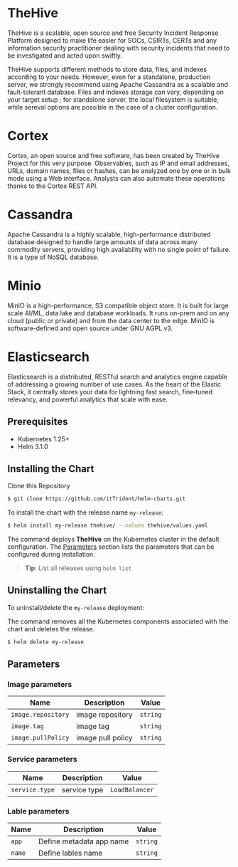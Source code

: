 # TheHive
TheHive is a scalable, open source and free Security Incident Response Platform designed to make life easier for SOCs, CSIRTs, CERTs and any information security practitioner dealing with security incidents that need to be investigated and acted upon swiftly.

TheHive supports different methods to store data, files, and indexes according to your needs. However, even for a standalone, production server, we strongly recommend using Apache Cassandra as a scalable and fault-tolerant database. Files and indexes storage can vary, depending on your target setup ; for standalone server, the local filesystem is suitable, while sereval options are possible in the case of a cluster configuration.

# Cortex
Cortex, an open source and free software, has been created by TheHive Project for this very purpose. Observables, such as IP and email addresses, URLs, domain names, files or hashes, can be analyzed one by one or in bulk mode using a Web interface. Analysts can also automate these operations thanks to the Cortex REST API. 

# Cassandra
Apache Cassandra is a highly scalable, high-performance distributed database designed to handle large amounts of data across many commodity servers, providing high availability with no single point of failure. It is a type of NoSQL database.

# Minio
MinIO is a high-performance, S3 compatible object store. It is built for
large scale AI/ML, data lake and database workloads. It runs on-prem and
on any cloud (public or private) and from the data center to the edge. MinIO
is software-defined and open source under GNU AGPL v3.

# Elasticsearch
Elasticsearch is a distributed, RESTful search and analytics engine capable of addressing a growing number of use cases. As the heart of the Elastic Stack, it centrally stores your data for lightning fast search, fine‑tuned relevancy, and powerful analytics that scale with ease.


## Prerequisites    
- Kubernetes 1.25+     
- Helm 3.1.0      
   

## Installing the Chart      
Clone this Repository       
```bash     
$ git clone https://github.com/itTrident/helm-charts.git      
```      


To install the chart with the release name `my-release`:      
```bash    
$ helm install my-release thehive/ --values thehive/values.yaml      
```      
The command deploys **TheHive** on the Kubernetes cluster in the default configuration. The [Parameters](#parameters) section lists the parameters that can be configured during installation.      

> **Tip**: List all releases using `helm list`       

## Uninstalling the Chart    

To uninstall/delete the `my-release` deployment:      

The command removes all the Kubernetes components associated with the chart and deletes the release.      

```bash     
$ helm delete my-release      
```      
## Parameters       

### Image parameters     
| Name | Description | Value |      
| --| -- | -- |      
| `image.repository` |  image repository | `string` |       
| `image.tag` |  image tag  | `string` |        
| `image.pullPolicy` |  image pull policy | `string` |       
  

### Service parameters
| Name | Description | Value |     
| --| -- | -- |     
| `service.type` | service type | `LoadBalancer`|     


### Lable parameters              

| Name | Description | Value |     
| --| -- | -- |    
| `app` | Define metadata app name | `string` |      
| `name` | Define lables name | `string` |     
